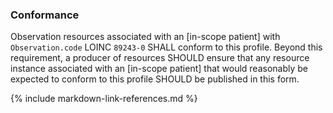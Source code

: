 ### Conformance

Observation resources associated with an [in-scope patient] with `Observation.code` LOINC `89243-0` SHALL conform to this profile. Beyond this requirement, a producer of resources SHOULD ensure that any resource instance associated with an [in-scope patient] that would reasonably be expected to conform to this profile SHOULD be published in this form.

{% include markdown-link-references.md %}